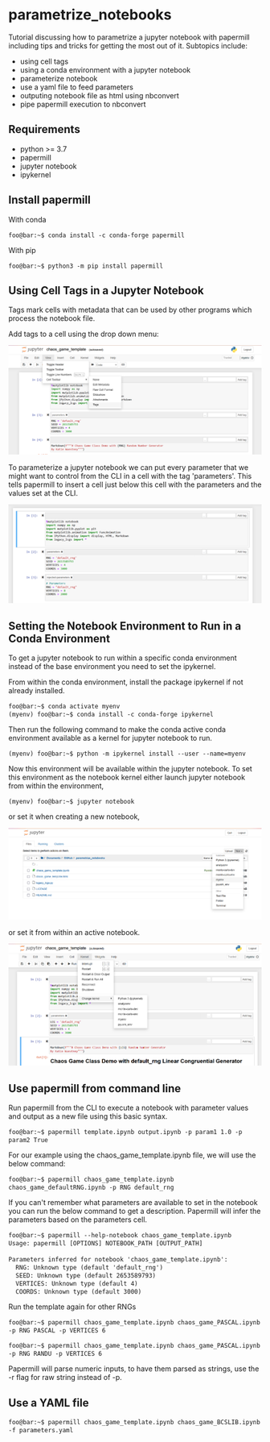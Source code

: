 # parametrize_notebooks
 Tutorial discussing how to parametrize a jupyter notebook with papermill including tips and tricks for getting the most out of it. Subtopics include:
 - using cell tags
 - using a conda environment with a jupyter notebook
 - parameterize notebook
 - use a yaml file to feed parameters
 - outputing notebook file as html using nbconvert
 - pipe papermill execution to nbconvert
 
 ## Requirements
 - python >= 3.7
 - papermill 
 - jupyter notebook
 - ipykernel
 
 ## Install papermill
 With conda
 ```console
 foo@bar:~$ conda install -c conda-forge papermill
 ```
 With pip
 ```console
 foo@bar:~$ python3 -m pip install papermill
 ```
 
 ## Using Cell Tags in a Jupyter Notebook
 
 Tags mark cells with metadata that can be used by other programs which process the notebook file. 
 
 Add tags to a cell using the drop down menu: 
 
 ![Tags](jupyter_tags.png)
 
 To parameterize a jupyter notebook we can put every parameter that we might want to control from the CLI in a cell with the tag 'parameters'. This tells papermill to insert a cell just below this cell with the parameters and the values set at the CLI.
 
 ![ParametersInjected](injected_parameters.png)

 
 
 ## Setting the Notebook Environment to Run in a Conda Environment
 
 To get a jupyter notebook to run within a specific conda environment instead of the base environment you need to set the ipykernel.
 
 From within the conda environment, install the package ipykernel if not already installed.
 ```console
 foo@bar:~$ conda activate myenv
 (myenv) foo@bar:~$ conda install -c conda-forge ipykernel
 ```
 Then run the following command to make the conda active conda environment available as a kernel for jupyter notebook to run.

 ```console
 (myenv) foo@bar:~$ python -m ipykernel install --user --name=myenv
 ```
 Now this environment will be available within the jupyter notebook. To set this environment as the notebook kernel either launch jupyter   notebook from within the environment,
 ```console
 (myenv) foo@bar:~$ jupyter notebook
 ```
 or set it when creating a new notebook,
 
 ![New Kernel](jupyter_new_kernel.png)
 
 or set it from within an active notebook.

 ![Within_Kernel](jupyter_within_kernel.png)
 
 ## Use papermill from command line
 
 Run papermill from the CLI to execute a notebook with parameter values and output as a new file using this basic syntax.
 
 ```console
 foo@bar:~$ papermill template.ipynb output.ipynb -p param1 1.0 -p param2 True
 ```
 
 For our example using the chaos_game_template.ipynb file, we will use the below command:
 
 ```console
 foo@bar:~$ papermill chaos_game_template.ipynb chaos_game_defaultRNG.ipynb -p RNG default_rng
 ```
 
 If you can't remember what parameters are available to set in the notebook you can run the below command to get a description. Papermill will infer the parameters based on the parameters cell.
```console
foo@bar:~$ papermill --help-notebook chaos_game_template.ipynb
Usage: papermill [OPTIONS] NOTEBOOK_PATH [OUTPUT_PATH]

Parameters inferred for notebook 'chaos_game_template.ipynb':
  RNG: Unknown type (default 'default_rng')
  SEED: Unknown type (default 2653589793)
  VERTICES: Unknown type (default 4)
  COORDS: Unknown type (default 3000)
```

Run the template again for other RNGs

 ```console
 foo@bar:~$ papermill chaos_game_template.ipynb chaos_game_PASCAL.ipynb -p RNG PASCAL -p VERTICES 6
 ```
 ```console
 foo@bar:~$ papermill chaos_game_template.ipynb chaos_game_PASCAL.ipynb -p RNG RANDU -p VERTICES 6
 ```
 Papermill will parse numeric inputs, to have them parsed as strings, use the -r flag for raw string instead of -p.
 
 
 ## Use a YAML file 
 ```console
 foo@bar:~$ papermill chaos_game_template.ipynb chaos_game_BCSLIB.ipynb -f parameters.yaml
 ```

